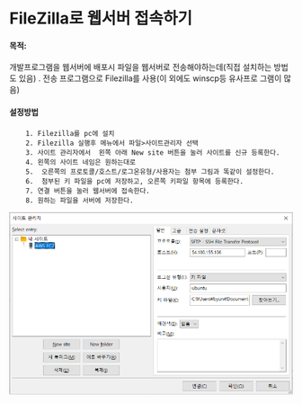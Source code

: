 # FileZilla로 웹서버 접속하기

#### 목적:

개발프로그램을 웹서버에 배포시 파일을 웹서버로 전송해야하는데(직접 설치하는 방법도 있음) . 전송 프로그램으로 Filezilla를 사용(이 외에도 winscp등 유사프로 그램이 많음)

#### 설정방법

        1. Filezilla를 pc에 설치
        2. Filezilla 실행후 메뉴에서 파일>사이트관리자 선택
        3. 사이트 관리자에서  왼쪽 아래 New site 버튼을 눌러 사이트를 신규 등록한다.
        4. 왼쪽의 사이트 네임은 원하는대로
        5.  오른쪽의 프로토콜/호스트/로그온유형/사용자는 첨부 그림과 똑같이 설정한다.
        6.  첨부된 키 파일을 pc에 저장하고, 오른쪽 키파일 항목에 등록한다.
        7. 연결 버튼을 눌러 웹서버에 접속한다.
        8. 원하는 파일을 서버에 저장한다.

![filezilla설정방법](../img/filezilla설정방법.png)
